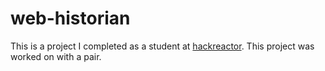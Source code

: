 # web-historian
This is a project I completed as a student at [hackreactor](http://hackreactor.com). This project was worked on with a pair.
